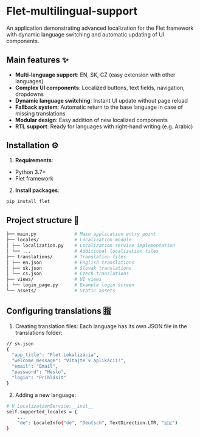 # Flet-multilingual-support
An application demonstrating advanced localization for the Flet framework with dynamic language switching and automatic updating of UI components.

## Main features ✨

- **Multi-language support**: EN, SK, CZ (easy extension with other languages)
- **Complex UI components**: Localized buttons, text fields, navigation, dropdowns
- **Dynamic language switching**: Instant UI update without page reload
- **Fallback system**: Automatic return to the base language in case of missing translations
- **Modular design**: Easy addition of new localized components
- **RTL support**: Ready for languages ​​with right-hand writing (e.g. Arabic)

## Installation ⚙️

1. **Requirements**:
- Python 3.7+
- Flet framework

2. **Install packages**:
```bash
pip install flet
```
## Project structure 📂
```bash
├── main.py              # Main application entry point
├── locales/             # Localization module
│ ├── localization.py    # Localization service implementation
│ └── ...                # Additional localization files
├── translations/        # Translation files
│ ├── en.json            # English translations
│ ├── sk.json            # Slovak translations
│ └── cs.json            # Czech translations
├── views/               # UI views
│ └── login_page.py      # Example login screen
└── assets/              # Static assets
```
## Configuring translations 🈯

1. Creating translation files:
Each language has its own JSON file in the translations folder:

```bash
// sk.json
{
  "app_title": "Flet Lokalizácia",
  "welcome_message": "Vitajte v aplikácií!",
  "email": "Email",
  "password": "Heslo",
  "login": "Prihlásiť"
}
```
2. Adding a new language:
```bash
# V LocalizationService.__init__
self.supported_locales = {
    ...
    "de": LocaleInfo("de", "Deutsch", TextDirection.LTR, "🇩🇪")
}
```
